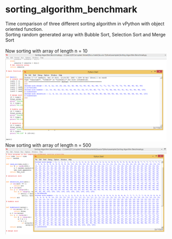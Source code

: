 # sorting_algorithm_benchmark
Time comparison of three different sorting algorithm in vPython with object oriented function. 
<br>Sorting random generated array with Bubble Sort, Selection Sort and Merge Sort
<br>
<br>Now sorting with array of length n = 10
<img src='https://github.com/nitrous-git/sorting_algorithm_benchmark/blob/main/sorting_1.png'>
<br>Now sorting with array of length n = 500
<img src='https://github.com/nitrous-git/sorting_algorithm_benchmark/blob/main/sorting_2.png'>
